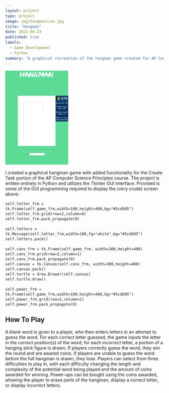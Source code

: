 ```yaml
---
layout: project
type: project
image: img/hangmanicon.jpg
title: "Hangman"
date: 2021-04-23
published: true
labels:
  - Game Development
  - Python
summary: "A graphical recreation of the hangman game created for AP Computer Science Principles."
---
```


<img width=200 src="../img/hangman.png">

I created a graphical hangman game with added functionality for the Create Task portion of the AP Computer Science Principles course. The project is written entirely in Python and utilizes the Tkinter GUI interface. Provided is some of the GUI programming required to display the (very crude) screen above:
```
self.letter_frm = tk.Frame(self.game_frm,width=100,height=400,bg="#5cdb95")
self.letter_frm.grid(row=2,column=0)
self.letter_frm.pack_propagate(0)

self.letters = tk.Message(self.letter_frm,width=100,fg="white",bg="#5cdb95")
self.letters.pack()

self.canv_frm = tk.Frame(self.game_frm, width=300,height=400)
self.canv_frm.grid(row=2,column=1)
self.canv_frm.pack_propagate(0)
self.canvas = tk.Canvas(self.canv_frm, width=300,height=400)
self.canvas.pack()
self.turtle = draw.Drawer(self.canvas)
self.turtle.draw()

self.power_frm = tk.Frame(self.game_frm,width=100,height=400,bg="#5cdb95")
self.power_frm.grid(row=2,column=2)
self.power_frm.pack_propagate(0)
```

## How To Play

A blank word is given to a player, who then enters letters in an attempt to guess the word. For each correct letter guessed, the game inputs the letter in the correct position(s) of the word; for each incorrect letter, a portion of a hanging stick figure is drawn. If players correctly guess the word, they win the round and are awared coins. If players are unable to guess the word before the full hangman is drawn, they lose. Players can select from three difficulties to play in, with each difficulty changing the length and complexity of the potential word being played and the amount of coins awarded for winning. Power-ups can be bought using the coins awarded, allowing the player to erase parts of the hangman, display a correct letter, or display incorrect letters. 
